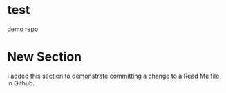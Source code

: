 # test
demo repo

# New Section
I added this section to demonstrate committing a change to a Read Me file in Github.
